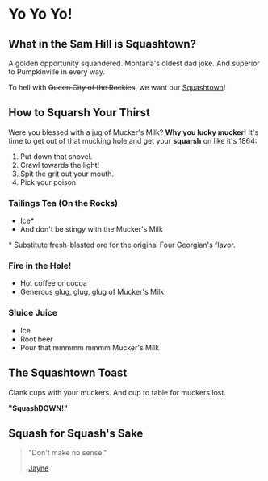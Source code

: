 # Yo Yo Yo!

## What in the Sam Hill is Squashtown?

A golden opportunity squandered. Montana's oldest dad joke. And superior to Pumpkinville in every way.

To hell with ~~Queen City of the Rockies~~, we want our [Squashtown](https://en.wikipedia.org/wiki/Helena,_Montana#Early_settlement_and_gold_rush)!

## How to Squarsh Your Thirst

Were you blessed with a jug of Mucker's Milk? **Why you lucky mucker!** It's time to get out of that mucking hole and get your **squarsh** on like it's 1864:

1. Put down that shovel.
1. Crawl towards the light!
3. Spit the grit out your mouth.
4. Pick your poison.

### Tailings Tea (On the Rocks)

- Ice*
- And don't be stingy with the Mucker's Milk

\* Substitute fresh-blasted ore for the original Four Georgian's flavor.

### Fire in the Hole!

- Hot coffee or cocoa
- Generous glug, glug, glug of Mucker's Milk

### Sluice Juice

- Ice
- Root beer
- Pour that mmmmm mmmm Mucker's Milk

## The Squashtown Toast

Clank cups with your muckers. And cup to table for muckers lost.

**"SquashDOWN!"**

## Squash for Squash's Sake

> "Don't make no sense."
> 
> [Jayne](https://en.wikipedia.org/wiki/Jaynestown)
